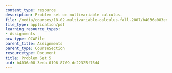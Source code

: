 ```yaml
---
content_type: resource
description: Problem set on multivariable calculus.
file: /media/courses/18-02-multivariable-calculus-fall-2007/b4036a083eda01968709dc22325f76d4_ps5.pdf
file_type: application/pdf
learning_resource_types:
- Assignments
ocw_type: OCWFile
parent_title: Assignments
parent_type: CourseSection
resourcetype: Document
title: Problem Set 5
uid: b4036a08-3eda-0196-8709-dc22325f76d4
---
```

